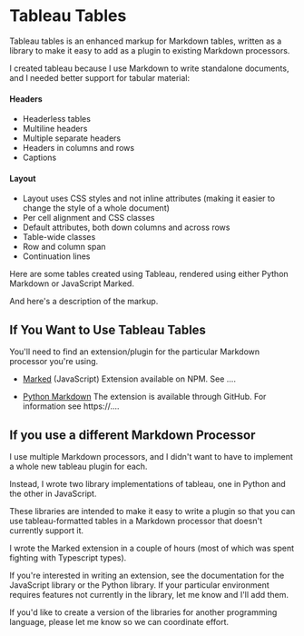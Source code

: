 # Tableau Tables

Tableau tables is an enhanced markup for Markdown tables, written as a library to
make it easy to add as a plugin to existing Markdown processors.

I created tableau because I use Markdown to write standalone documents,
and I needed better support for tabular material:

#### Headers

* Headerless tables
* Multiline headers
* Multiple separate headers
* Headers in columns and rows
* Captions

#### Layout

* Layout uses CSS styles and not inline attributes (making it easier to
  change the style of a whole document)
* Per cell alignment and CSS classes
* Default attributes, both down columns and across rows
* Table-wide classes
* Row and column span
* Continuation lines

Here are some tables created using Tableau, rendered using either
Python Markdown or JavaScript Marked.

And here's a description of the markup.

## If You Want to Use Tableau Tables

You'll need to find an extension/plugin for the particular Markdown
processor you're using. 

* [Marked](https://github.com/markedjs/marked) (JavaScript)
  Extension available on NPM. See ....

* [Python Markdown](https://python-markdown.github.io/)
  The extension is available through GitHub. For information see
  https://....

## If you use a different Markdown Processor

I use multiple Markdown processors, and I didn't want to have to
implement a whole new tableau plugin for each.

Instead, I wrote two library implementations of tableau, one in Python
and the other in JavaScript.

These libraries are intended to make it
easy to write a plugin so that you can use tableau-formatted tables in
a Markdown processor that doesn't currently support it.

I wrote the Marked extension in a couple of hours (most of which was
spent fighting with Typescript types).

If you're interested in writing an extension, see the documentation for
the JavaScript library or the Python library. If your particular
environment requires features not currently in the library, let me know
and I'll add them.

If you'd like to create a version of the libraries for another
programming language, please let me know so we can coordinate effort.
